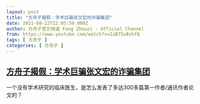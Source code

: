```yaml
---
layout: post
title: "方舟子揭假：学术巨骗张文宏的诈骗集团"
date: 2021-08-22T12:05:59.000Z
author: 方舟子官方频道 Fang Zhouzi - Official Channel
from: https://www.youtube.com/watch?v=2zB75vBzhfQ
tags: [ 方舟子 ]
categories: [ 方舟子 ]
---
```

<!--1629633959000-->
[方舟子揭假：学术巨骗张文宏的诈骗集团](https://www.youtube.com/watch?v=2zB75vBzhfQ)
------

<div>
一个没有学术研究的临床医生，是怎么发表了多达300多篇第一作者/通讯作者论文的？
</div>
